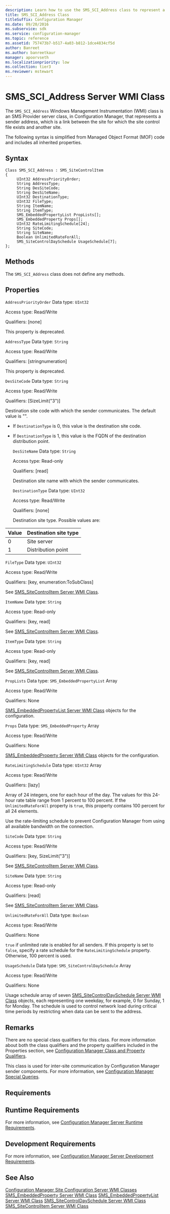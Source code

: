 ```yaml
---
description: Learn how to use the SMS_SCI_Address class to represent a sender address, which is a link between the site for which the site control file exists and another site.
title: SMS_SCI_Address Class
titleSuffix: Configuration Manager
ms.date: 09/20/2016
ms.subservice: sdk
ms.service: configuration-manager
ms.topic: reference
ms.assetid: 757473b7-b517-4a03-b812-1dce4834cf5d
author: Banreet
ms.author: banreetkaur
manager: apoorvseth
ms.localizationpriority: low
ms.collection: tier3
ms.reviewer: mstewart
---
```

# SMS_SCI_Address Server WMI Class
The `SMS_SCI_Address` Windows Management Instrumentation (WMI) class is an SMS Provider server class, in Configuration Manager, that represents a sender address, which is a link between the site for which the site control file exists and another site.

 The following syntax is simplified from Managed Object Format (MOF) code and includes all inherited properties.

## Syntax

```
Class SMS_SCI_Address : SMS_SiteControlItem
{
     UInt32 AddressPriorityOrder;
     String AddressType;
     String DesSiteCode;
     String DesSiteName;
     UInt32 DestinationType;
     UInt32 FileType;
     String ItemName;
     String ItemType;
     SMS_EmbeddedPropertyList PropLists[];
     SMS_EmbeddedProperty Props[];
     UInt32 RateLimitingSchedule[24];
     String SiteCode;
     String SiteName;
     Boolean UnlimitedRateForAll;
     SMS_SiteControlDaySchedule UsageSchedule[7];
};
```

## Methods
 The `SMS_SCI_Address` class does not define any methods.

## Properties
 `AddressPriorityOrder`
 Data type: `UInt32`

 Access type: Read/Write

 Qualifiers: [none]

 This property is deprecated.

 `AddressType`
 Data type: `String`

 Access type: Read/Write

 Qualifiers: [stringnumeration]

 This property is deprecated.

 `DesSiteCode`
 Data type: `String`

 Access type: Read/Write

 Qualifiers: [SizeLimit("3")]

 Destination site code with which the sender communicates. The default value is "".

- If `DestinationType` is 0, this value is the destination site code.

- If `DestinationType` is 1, this value is the FQDN of the destination distribution point.

  `DesSiteName`
  Data type: `String`

  Access type: Read-only

  Qualifiers: [read]

  Destination site name with which the sender communicates.

  `DestinationType`
  Data type: `UInt32`

  Access type: Read/Write

  Qualifiers: [none]

  Destination site type. Possible values are:

|Value|Destination site type|
|-|-|
|0|Site server|
|1|Distribution point|

 `FileType`
 Data type: `UInt32`

 Access type: Read/Write

 Qualifiers: [key, enumeration:ToSubClass]

 See [SMS_SiteControlItem Server WMI Class](../../../../../develop/reference/core/servers/configure/sms_sitecontrolitem-server-wmi-class.md).

 `ItemName`
 Data type: `String`

 Access type: Read-only

 Qualifiers: [key, read]

 See [SMS_SiteControlItem Server WMI Class](../../../../../develop/reference/core/servers/configure/sms_sitecontrolitem-server-wmi-class.md).

 `ItemType`
 Data type: `String`

 Access type: Read-only

 Qualifiers: [key, read]

 See [SMS_SiteControlItem Server WMI Class](../../../../../develop/reference/core/servers/configure/sms_sitecontrolitem-server-wmi-class.md).

 `PropLists`
 Data type: `SMS_EmbeddedPropertyList` Array

 Access type: Read/Write

 Qualifiers: None

 [SMS_EmbeddedPropertyList Server WMI Class](../../../../../develop/reference/core/servers/configure/sms_embeddedpropertylist-server-wmi-class.md) objects for the configuration.

 `Props`
 Data type: `SMS_EmbeddedProperty` Array

 Access type: Read/Write

 Qualifiers: None

 [SMS_EmbeddedProperty Server WMI Class](../../../../../develop/reference/core/servers/configure/sms_embeddedproperty-server-wmi-class.md) objects for the configuration.

 `RateLimitingSchedule`
 Data type: `UInt32` Array

 Access type: Read/Write

 Qualifiers: [lazy]

 Array of 24 integers, one for each hour of the day. The values for this 24-hour rate table range from 1 percent to 100 percent. If the `UnlimitedRateForAll` property is `true`, this property contains 100 percent for all 24 elements.

 Use the rate-limiting schedule to prevent Configuration Manager from using all available bandwidth on the connection.

 `SiteCode`
 Data type: `String`

 Access type: Read/Write

 Qualifiers: [key, SizeLimit("3")]

 See [SMS_SiteControlItem Server WMI Class](../../../../../develop/reference/core/servers/configure/sms_sitecontrolitem-server-wmi-class.md).

 `SiteName`
 Data type: `String`

 Access type: Read-only

 Qualifiers: [read]

 See [SMS_SiteControlItem Server WMI Class](../../../../../develop/reference/core/servers/configure/sms_sitecontrolitem-server-wmi-class.md).

 `UnlimitedRateForAll`
 Data type: `Boolean`

 Access type: Read/Write

 Qualifiers: None

 `true` if unlimited rate is enabled for all senders. If this property is set to `false`, specify a rate schedule for the `RateLimitingSchedule` property. Otherwise, 100 percent is used.

 `UsageSchedule`
 Data type: `SMS_SiteControlDaySchedule` Array

 Access type: Read/Write

 Qualifiers: None

 Usage schedule array of seven [SMS_SiteControlDaySchedule Server WMI Class](../../../../../develop/reference/core/servers/configure/sms_sitecontroldayschedule-server-wmi-class.md) objects, each representing one weekday, for example, 0 for Sunday, 1 for Monday. The schedule is used to control network load during critical time periods by restricting when data can be sent to the address.

## Remarks
 There are no special class qualifiers for this class. For more information about both the class qualifiers and the property qualifiers included in the Properties section, see [Configuration Manager Class and Property Qualifiers](../../../../../develop/reference/misc/class-and-property-qualifiers.md).

 This class is used for inter-site communication by Configuration Manager sender components. For more information, see [Configuration Manager Special Queries](../../../../../develop/core/understand/special-queries.md).

## Requirements

## Runtime Requirements
 For more information, see [Configuration Manager Server Runtime Requirements](../../../../../develop/core/reqs/server-runtime-requirements.md).

## Development Requirements
 For more information, see [Configuration Manager Server Development Requirements](../../../../../develop/core/reqs/server-development-requirements.md).

## See Also
 [Configuration Manager Site Configuration Server WMI Classes](../../../../../develop/reference/core/servers/configure/site-configuration-server-wmi-classes.md)
 [SMS_EmbeddedProperty Server WMI Class](../../../../../develop/reference/core/servers/configure/sms_embeddedproperty-server-wmi-class.md)
 [SMS_EmbeddedPropertyList Server WMI Class](../../../../../develop/reference/core/servers/configure/sms_embeddedpropertylist-server-wmi-class.md)
 [SMS_SiteControlDaySchedule Server WMI Class](../../../../../develop/reference/core/servers/configure/sms_sitecontroldayschedule-server-wmi-class.md)
 [SMS_SiteControlItem Server WMI Class](../../../../../develop/reference/core/servers/configure/sms_sitecontrolitem-server-wmi-class.md)
